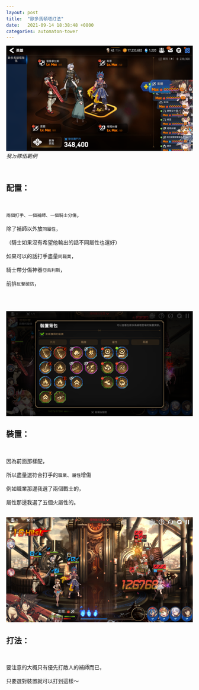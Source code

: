 ```yaml
---
layout: post
title:  "歐多馬頓塔打法"
date:   2021-09-14 18:38:48 +0800
categories: automaton-tower
---
```


![隊伍](/assets/images/automaton-tower/team.png)
<i>我ㄉ隊伍範例</i>

<br>
<h2><b>配置：</b></h2><br>

`兩個打手、一個補師、一個騎士分傷`，<br><br>
除了補師以外放`同屬性`，<br><br>
（騎士如果沒有希望他輸出的話不同屬性也還好）<br><br>
如果可以的話打手盡量`同職業`，<br><br>
騎士帶分傷神器`亞烏利斯`，<br><br>
前排`反擊破防`，<br><br>
<br><br>

![裝置](/assets/images/automaton-tower/devices.png)

<h2>裝置：</h2><br>

因為前面那樣配，<br><br>
所以盡量選符合打手的`職業`、`屬性`增傷<br><br>
例如職業那邊我選了兩個戰士的，<br><br>
屬性那邊我選了五個火屬性的。<br><br>

![傷害](/assets/images/automaton-tower/damage.png)

<h2>打法：</h2><br>

要注意的大概只有優先打敵人的補師而已，<br><br>
只要選對裝置就可以打到這樣～<br><br>

